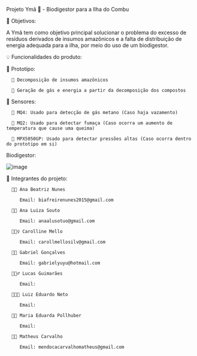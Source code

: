 Projeto Ymã 🌿 - Biodigestor para a Ilha do Combu
   
🎯 Objetivos:

A Ymã tem como objetivo principal solucionar o problema do excesso de resíduos derivados de insumos amazônicos e a falta de distribuição de energia adequada para a ilha, por meio do uso de um biodigestor.

💡 Funcionalidades do produto:

   📍 Prototipo:

      🔸 Decomposição de insumos amazônicos
  
      🔸 Geração de gás e energia a partir da decomposição dos compostos

   📍 Sensores:

      🔹 MQ4: Usado para detecção de gás metano (Caso haja vazamento)
   
      🔹 MQ2: Usado para detectar fumaça (Caso ocorra um aumento de temperatura que cause uma queima)

      🔹 MPX5050GP: Usado para detectar pressões altas (Caso ocorra dentro do prototipo em si)


Biodigestor:

   ![image](https://github.com/anaalusouto/Projeto-Yma/assets/129214231/663ab30d-53eb-4c18-9c63-d72e6439eccc)

   
🛜 Integrantes do projeto:

      👩🏻 Ana Beatriz Nunes

         Email: biafreirenunes2015@gmail.com

      👩🏻 Ana Luiza Souto

         Email: anaalusotuo@gmail.com

      👱🏻‍♀️ Carolline Mello

         Email: carollmellosilv@gmail.com

      🧑🏻 Gabriel Gonçalves
      
         Email: gabrielyuyu@hotmail.com

      🧔🏻‍♂️ Lucas Guimarães 
      
         Email:

      👨🏽‍🦱 Luiz Eduardo Neto
      
         Email:

      👩🏻 Maria Eduarda Pollhuber
      
         Email:

      🧑🏻 Matheus Carvalho

         Email: mendocacarvalhomatheus@gmail.com
   
